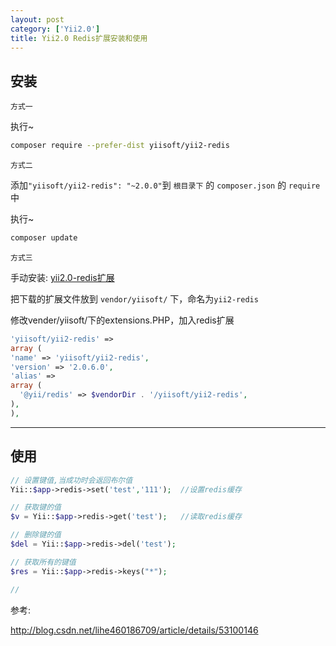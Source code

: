 ```yaml
---
layout: post
category: ['Yii2.0']
title: Yii2.0 Redis扩展安装和使用
---
```

## 安装
`方式一`

执行~
```zsh
composer require --prefer-dist yiisoft/yii2-redis
```
`方式二`

添加`"yiisoft/yii2-redis": "~2.0.0"`到 `根目录下` 的 `composer.json` 的 `require` 中

执行~
```zsh
composer update
```
`方式三`

手动安装:
[yii2.0-redis扩展](https://github.com/yiisoft/yii2-redis/archive/master.zip)

把下载的扩展文件放到 `vendor/yiisoft/` 下，命名为`yii2-redis`

修改vender/yiisoft/下的extensions.PHP，加入redis扩展
```php
'yiisoft/yii2-redis' =>
array (
'name' => 'yiisoft/yii2-redis',
'version' => '2.0.6.0',
'alias' =>
array (
  '@yii/redis' => $vendorDir . '/yiisoft/yii2-redis',
),
),
```
* * *

## 使用
```php
// 设置键值,当成功时会返回布尔值
Yii::$app->redis->set('test','111');  //设置redis缓存

// 获取键的值
$v = Yii::$app->redis->get('test');   //读取redis缓存

// 删除键的值
$del = Yii::$app->redis->del('test');

// 获取所有的键值
$res = Yii::$app->redis->keys("*");

//
```

参考:

<http://blog.csdn.net/lihe460186709/article/details/53100146>

